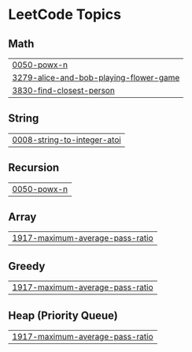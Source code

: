 

<!---LeetCode Topics Start-->
# LeetCode Topics
## Math
|  |
| ------- |
| [0050-powx-n](https://github.com/solomon-2105/Leetcode-problems/tree/master/0050-powx-n) |
| [3279-alice-and-bob-playing-flower-game](https://github.com/solomon-2105/Leetcode-problems/tree/master/3279-alice-and-bob-playing-flower-game) |
| [3830-find-closest-person](https://github.com/solomon-2105/Leetcode-problems/tree/master/3830-find-closest-person) |
## String
|  |
| ------- |
| [0008-string-to-integer-atoi](https://github.com/solomon-2105/Leetcode-problems/tree/master/0008-string-to-integer-atoi) |
## Recursion
|  |
| ------- |
| [0050-powx-n](https://github.com/solomon-2105/Leetcode-problems/tree/master/0050-powx-n) |
## Array
|  |
| ------- |
| [1917-maximum-average-pass-ratio](https://github.com/solomon-2105/Leetcode-problems/tree/master/1917-maximum-average-pass-ratio) |
## Greedy
|  |
| ------- |
| [1917-maximum-average-pass-ratio](https://github.com/solomon-2105/Leetcode-problems/tree/master/1917-maximum-average-pass-ratio) |
## Heap (Priority Queue)
|  |
| ------- |
| [1917-maximum-average-pass-ratio](https://github.com/solomon-2105/Leetcode-problems/tree/master/1917-maximum-average-pass-ratio) |
<!---LeetCode Topics End-->
